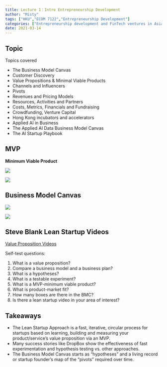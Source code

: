 ```yaml
---
title: Lecture 1：Intro Entrepreneurship Development
author: "Misty"
tags: ["HKU","ECOM 7122","Entrepreneurship Development"]
categories: ["Entrepreneurship development and FinTech ventures in Asia"]
date: 2021-03-14
---
```


## Topic

Topics covered
* The Business Model Canvas
* Customer Discovery
* Value Propositions & Minimal Viable Products
* Channels and Influencers
* Pivots
* Revenues and Pricing Models
* Resources, Activities and Partners
* Costs, Metrics, Financials and Fundraising
* Crowdfunding, Venture Capital
* Hong Kong incubators and accelerators
* Applied AI in Business
* The Applied AI Data Business Model Canvas
* The AI Startup Playbook


## MVP

**Minimum Viable Product**

![](https://cdn.jsdelivr.net/gh/M1styDay/image_hosting@master/hugo_images/20210316223521.png)

![](https://cdn.jsdelivr.net/gh/M1styDay/image_hosting@master/hugo_images/20210316223628.png)

## Business Model Canvas

![](https://cdn.jsdelivr.net/gh/M1styDay/image_hosting@master/hugo_images/20210316223720.png)

![](https://cdn.jsdelivr.net/gh/M1styDay/image_hosting@master/hugo_images/20210316223757.png)

## Steve Blank Lean Startup Videos

[Value Proposition Videos](https://www.youtube.com/watch?v=6WLsXC9_IKQ)

Self-test questions:
1. What is a value proposition?
2. Compare a business model and a business plan?
3. What is a hypotheses?
4. What is a testable experiment?
5. What is a MVP-minimum viable product?
6. What is product-market fit?
7. How many boxes are there in the BMC?
8. Is there a lean startup video in your area of interest?

## Takeaways

* The Lean Startup Approach is a fast, iterative, circular process for startups based on learning, building and measuring your product/service’s value proposition via an MVP.
* Many success stories like DropBox show the effectiveness of fast experimentation and hypothesis testing vs. other approaches.
* The Business Model Canvas starts as “hypotheses” and a living record or startup founder’s map of the “pivots” required over time.
